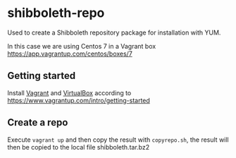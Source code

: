 # shibboleth-repo
Used to create a Shibboleth repository package for installation with YUM.

In this case we are using Centos 7 in a Vagrant box
https://app.vagrantup.com/centos/boxes/7

## Getting started
Install [Vagrant](https://www.vagrantup.com/docs/installation/) and [VirtualBox](https://www.virtualbox.org/) according to https://www.vagrantup.com/intro/getting-started

## Create a repo
Execute `vagrant up` and then copy the result with `copyrepo.sh`, the result will then be copied to the local file shibboleth.tar.bz2